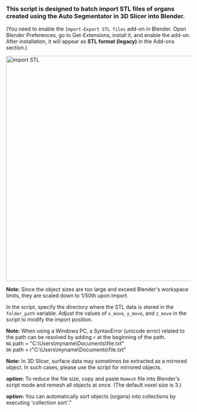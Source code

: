 ### This script is designed to batch import STL files of organs created using the Auto Segmentator in 3D Slicer into Blender. 

(You need to enable the `Import-Export STL files` add-on in Blender. Open Blender Preferences, go to Get-Extensions, install it, and enable the add-on. After installation, it will appear as **STL format (legacy)** in the Add-ons section.)

<img width="612" alt="import STL" src="https://github.com/user-attachments/assets/dddbcbf0-cb61-4f53-ad69-a31862f54a1f" />

**Note:** Since the object sizes are too large and exceed Blender's workspace limits, they are scaled down to 1/50th upon import.

In the script, specify the directory where the STL data is stored in the `folder_path` variable. Adjust the values of `x_move`, `y_move`, and `z_move` in the script to modify the import position.

**Note:**  When using a Windows PC, a SyntaxError (unicode error) related to the path can be resolved by adding `r` at the beginning of the path.  
`NG` path = "C:\Users\myname\Documents\file.txt"  
`OK` path = r"C:\Users\myname\Documents\file.txt" 

**Note:** In 3D Slicer, surface data may sometimes be extracted as a mirrored object. In such cases, please use the script for mirrored objects.

**option:** To reduce the file size, copy and paste `Remesh` file into Blender's script mode and remesh all objects at once. (The default voxel size is 3.)

**option:** You can automatically sort objects (organs) into collections by executing 'collection sort'."
